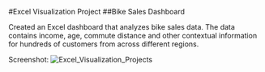 #Excel Visualization Project 
##Bike Sales Dashboard 

Created an Excel dashboard that analyzes bike sales data. The data contains income, age, commute distance and other contextual information for hundreds of customers from across different regions. 

Screenshot: 
![Excel_Visualization_Projects](EXCEL_DASHBOARD.PNG)
